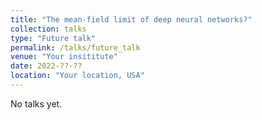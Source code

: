 ```yaml
---
title: "The mean-field limit of deep neural networks?"
collection: talks
type: "Future talk"
permalink: /talks/future_talk
venue: "Your insititute"
date: 2022-??-??
location: "Your location, USA"
---
```


No talks yet.